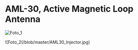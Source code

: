 # AML-30, Active Magnetic Loop Antenna
![Foto_1](/blob/master/AML30_Antenne.jpg)

![Foto_2(/blob/master/AML30_Injector.jpg)
